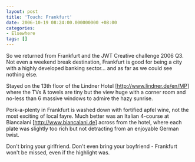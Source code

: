 ```yaml
---
layout: post
title: 'Touch: Frankfurt'
date: 2006-10-19 08:24:00.000000000 +08:00
categories:
- Elsewhere
tags: []
---
```

So we returned from Frankfurt and the JWT Creative challenge 2006 Q3. Not even a weekend break destination, Frankfurt is good for being a city with a highly developed banking sector... and as far as we could see nothing else.

Stayed on the 13th floor of the Lindner Hotel [http://www.lindner.de/en/MP] where the TVs &amp; towels are tiny but the view huge with a corner room and no-less than 6 massive windows to admire the hazy sunrise.

Pork-a-plenty in Frankfurt is washed down with fortified apfel wine, not the most exciting of local fayre. Much better was an Italian 4-course at Biancalani [http://www.biancalani.de] across from the hotel, where each plate was slightly too rich but not detracting from an enjoyable German twist.

Don't bring your girlfriend. Don't even bring your boyfriend - Frankfurt won't be missed, even if the highlight was.

